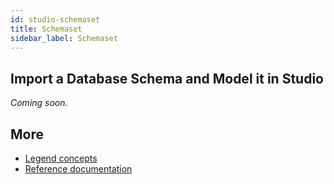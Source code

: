 ```yaml
---
id: studio-schemaset
title: Schemaset
sidebar_label: Schemaset
---
```


## Import a Database Schema and Model it in Studio 
_Coming soon._

## More
- [Legend concepts](../overview/legend-glossary.md)
- [Reference documentation](../reference/legend-language)